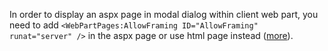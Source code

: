 In order to display an aspx page in modal dialog within client web part, you need to add `<WebPartPages:AllowFraming ID="AllowFraming" runat="server" />` in the aspx page or use html page instead ([more](https://blogs.msdn.microsoft.com/officeapps/2012/12/12/iframing-sharepoint-hosted-pages-in-apps/)).
